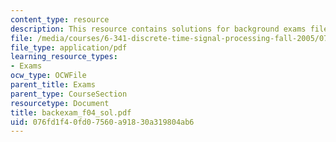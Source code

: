 ```yaml
---
content_type: resource
description: This resource contains solutions for background exams file.
file: /media/courses/6-341-discrete-time-signal-processing-fall-2005/076fd1f40fd07560a91830a319804ab6_backexam_f04_sol.pdf
file_type: application/pdf
learning_resource_types:
- Exams
ocw_type: OCWFile
parent_title: Exams
parent_type: CourseSection
resourcetype: Document
title: backexam_f04_sol.pdf
uid: 076fd1f4-0fd0-7560-a918-30a319804ab6
---
```

